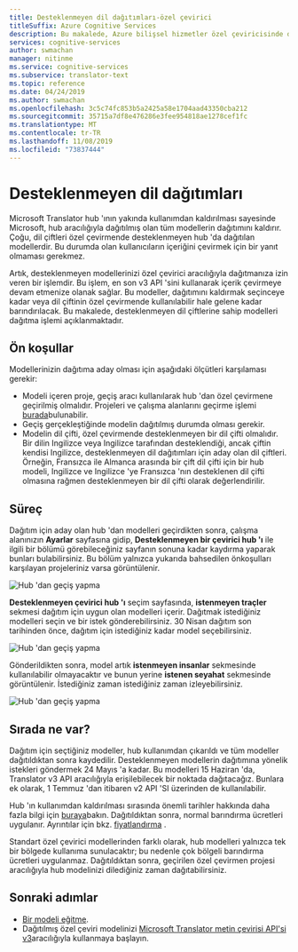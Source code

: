 ```yaml
---
title: Desteklenmeyen dil dağıtımları-özel çevirici
titleSuffix: Azure Cognitive Services
description: Bu makalede, Azure bilişsel hizmetler özel çeviricisinde desteklenmeyen dil çiftlerinin nasıl dağıtılacağı gösterilir.
services: cognitive-services
author: swmachan
manager: nitinme
ms.service: cognitive-services
ms.subservice: translator-text
ms.topic: reference
ms.date: 04/24/2019
ms.author: swmachan
ms.openlocfilehash: 3c5c74fc853b5a2425a58e1704aad43350cba212
ms.sourcegitcommit: 35715a7df8e476286e3fee954818ae1278cef1fc
ms.translationtype: MT
ms.contentlocale: tr-TR
ms.lasthandoff: 11/08/2019
ms.locfileid: "73837444"
---
```

# <a name="unsupported-language-deployments"></a>Desteklenmeyen dil dağıtımları

<!--Custom Translator provides the highest-quality translations possible using the latest techniques in neural machine learning. While Microsoft intends to make neural training available in all languages, there are some limitations that prevent us from being able to offer neural machine translation in all language pairs.-->  

Microsoft Translator hub 'ının yakında kullanımdan kaldırılması sayesinde Microsoft, hub aracılığıyla dağıtılmış olan tüm modellerin dağıtımını kaldırır. Çoğu, dil çiftleri özel çevirmende desteklenmeyen hub 'da dağıtılan modellerdir.  Bu durumda olan kullanıcıların içeriğini çevirmek için bir yanıt olmaması gerekmez.

Artık, desteklenmeyen modellerinizi özel çevirici aracılığıyla dağıtmanıza izin veren bir işlemdir.  Bu işlem, en son v3 API 'sini kullanarak içerik çevirmeye devam etmenize olanak sağlar.  Bu modeller, dağıtımını kaldırmak seçinceye kadar veya dil çiftinin özel çevirmende kullanılabilir hale gelene kadar barındırılacak.  Bu makalede, desteklenmeyen dil çiftlerine sahip modelleri dağıtma işlemi açıklanmaktadır.

## <a name="prerequisites"></a>Ön koşullar

Modellerinizin dağıtıma aday olması için aşağıdaki ölçütleri karşılaması gerekir:
* Modeli içeren proje, geçiş aracı kullanılarak hub 'dan özel çevirmene geçirilmiş olmalıdır.  Projeleri ve çalışma alanlarını geçirme işlemi [burada](how-to-migrate.md)bulunabilir.
* Geçiş gerçekleştiğinde modelin dağıtılmış durumda olması gerekir.  
* Modelin dil çifti, özel çevirmende desteklenmeyen bir dil çifti olmalıdır.  Bir dilin Ingilizce veya Ingilizce tarafından desteklendiği, ancak çiftin kendisi Ingilizce, desteklenmeyen dil dağıtımları için aday olan dil çiftleri.  Örneğin, Fransızca ile Almanca arasında bir çift dil çifti için bir hub modeli, Ingilizce ve Ingilizce 'ye Fransızca 'nın desteklenen dil çifti olmasına rağmen desteklenmeyen bir dil çifti olarak değerlendirilir.

## <a name="process"></a>Süreç
Dağıtım için aday olan hub 'dan modelleri geçirdikten sonra, çalışma alanınızın **Ayarlar** sayfasına gidip, **Desteklenmeyen bir çevirici hub 'ı** ile ilgili bir bölümü görebileceğiniz sayfanın sonuna kadar kaydırma yaparak bunları bulabilirsiniz.  Bu bölüm yalnızca yukarıda bahsedilen önkoşulları karşılayan projeleriniz varsa görüntülenir.

![Hub 'dan geçiş yapma](media/unsupported-language-deployments/unsupported-translator-hub-trainings.jpg)

**Desteklenmeyen çevirici hub 'ı** seçim sayfasında, **istenmeyen traçler** sekmesi dağıtım için uygun olan modelleri içerir.  Dağıtmak istediğiniz modelleri seçin ve bir istek gönderebilirsiniz.   30 Nisan dağıtım son tarihinden önce, dağıtım için istediğiniz kadar model seçebilirsiniz.
 
![Hub 'dan geçiş yapma](media/unsupported-language-deployments/unsupported-translator-hub-trainings-list.jpg)

Gönderildikten sonra, model artık **istenmeyen insanlar** sekmesinde kullanılabilir olmayacaktır ve bunun yerine **istenen seyahat** sekmesinde görüntülenir.  İstediğiniz zaman istediğiniz zaman izleyebilirsiniz.

![Hub 'dan geçiş yapma](media/unsupported-language-deployments/request-unsupported-trainings.jpg) 

## <a name="whats-next"></a>Sırada ne var?

Dağıtım için seçtiğiniz modeller, hub kullanımdan çıkarıldı ve tüm modeller dağıtıldıktan sonra kaydedilir.  Desteklenmeyen modellerin dağıtımına yönelik istekleri göndermek 24 Mayıs 'a kadar.  Bu modelleri 15 Haziran 'da, Translator v3 API aracılığıyla erişilebilecek bir noktada dağıtacağız.  Bunlara ek olarak, 1 Temmuz 'dan itibaren v2 API 'SI üzerinden de kullanılabilir.  

Hub 'ın kullanımdan kaldırılması sırasında önemli tarihler hakkında daha fazla bilgi için [buraya](https://www.microsoft.com/translator/business/hub/)bakın.
Dağıtıldıktan sonra, normal barındırma ücretleri uygulanır.  Ayrıntılar için bkz. [fiyatlandırma](https://azure.microsoft.com/pricing/details/cognitive-services/translator-text-api/) .  

Standart özel çevirici modellerinden farklı olarak, hub modelleri yalnızca tek bir bölgede kullanıma sunulacaktır; bu nedenle çok bölgeli barındırma ücretleri uygulanmaz.  Dağıtıldıktan sonra, geçirilen özel çevirmen projesi aracılığıyla hub modelinizi dilediğiniz zaman dağıtabilirsiniz.

## <a name="next-steps"></a>Sonraki adımlar

- [Bir modeli eğitme](how-to-train-model.md).
- Dağıtılmış özel çeviri modelinizi [Microsoft Translator metin çevirisi API'si v3](https://docs.microsoft.com/azure/cognitive-services/translator/reference/v3-0-translate?tabs=curl)aracılığıyla kullanmaya başlayın.
